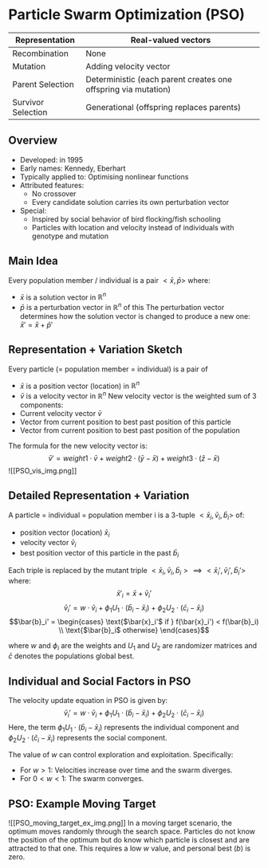 # Particle Swarm Optimization (PSO)

| Representation     | Real-valued vectors                                            |
| ------------------ | -------------------------------------------------------------- |
| Recombination      | None                                                           |
| Mutation           | Adding velocity vector                                         |
| Parent Selection   | Deterministic (each parent creates one offspring via mutation) |
| Survivor Selection | Generational (offspring replaces parents)            |

## Overview
- Developed: in 1995
- Early names: Kennedy, Eberhart
- Typically applied to: Optimising nonlinear functions
- Attributed features:
	- No crossover
	- Every candidate solution carries its own perturbation vector
- Special:
	- Inspired by social behavior of bird flocking/fish schooling
	- Particles with location and velocity instead of individuals with genotype and mutation 

## Main Idea
Every population member / individual is a pair $<\bar{x}, \bar{p}>$ where: 
- $\bar{x}$ is a solution vector in $\mathbb{R}^n$
- $\bar{p}$ is a perturbation vector in $\mathbb{R}^n$ of this
The perturbation vector determines how the solution vector is changed to produce a new one: $\bar{x}'=\bar{x}+\bar{p}'$

## Representation + Variation Sketch
Every particle (= population member = individual) is a pair of 
- $\bar{x}$ is a position vector (location) in $\mathbb{R}^n$
- $\bar{v}$ is a velocity vector in $\mathbb{R}^n$
New velocity vector is the weighted sum of 3 components:
- Current velocity vector $\bar{v}$  
- Vector from current position to best past position of this particle
- Vector from current position to best past position of the population 

The formula for the new velocity vector is:
$$\bar{v}'=weight1 \cdot \bar{v}+weight2 \cdot (\bar{y}-\bar{x}) + weight3 \cdot (\bar{z}-\bar{x})$$
![[PSO_vis_img.png]]
## Detailed Representation + Variation
A particle = individual = population member i is a 3-tuple $<\bar{x}_i, \bar{v}_i, \bar{b}_i>$ of:
- position vector (location) $\bar{x}_i$
- velocity vector $\bar{v}_i$
- best position vector of this particle in the past $\bar{b}_i$

Each triple is replaced by the mutant triple $<\bar{x}_i, \bar{v}_i, \bar{b}_i> \implies <\bar{x}_i', \bar{v}_i', \bar{b}_i'>$ where:
$$\bar{x}'_i=\bar{x}+\bar{v}_i'$$
$$\bar{v}_i'= w \cdot \bar{v}_i+ \phi_1U_1 \cdot (\bar{b}_i-\bar{x}_i) + \phi_2 U_2 \cdot (\bar{c}_i-\bar{x}_i) $$
$$\bar{b}_i' = 
\begin{cases} 
\text{$\bar{x}_i'$ if } f(\bar{x}_i') < f(\bar{b}_i) \\
\text{$\bar{b}_i$ otherwise}
\end{cases}$$

where $w$ and $\phi_i$ are the weights and $U_1$ and $U_2$ are randomizer matrices and $\bar{c}$ denotes the populations global best.


## Individual and Social Factors in PSO

The velocity update equation in PSO is given by:
$$\bar{v}_i'= w \cdot \bar{v}_i+ \phi_1U_1 \cdot (\bar{b}_i-\bar{x}_i) + \phi_2 U_2 \cdot (\bar{c}_i-\bar{x}_i) $$
Here, the term $\phi_1U_1 \cdot (\bar{b}_i-\bar{x}_i)$ represents the individual component and $\phi_2 U_2 \cdot (\bar{c}_i-\bar{x}_i)$ represents the social component.

The value of $w$ can control exploration and exploitation. Specifically:
- For $w > 1$: Velocities increase over time and the swarm diverges.
- For $0 < w < 1$: The swarm converges.

## PSO: Example Moving Target
![[PSO_moving_target_ex_img.png]]
In a moving target scenario, the optimum moves randomly through the search space. Particles do not know the position of the optimum but do know which particle is closest and are attracted to that one. This requires a low $w$ value, and personal best ($b$) is zero.
